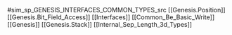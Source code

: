 #sim_sp_GENESIS_INTERFACES_COMMON_TYPES_src
[[Genesis.Position]]
[[Genesis.Bit_Field_Access]]
[[Interfaces]]
[[Common_Be_Basic_Write]]
[[Genesis]]
[[Genesis.Stack]]
[[Internal_Sep_Length_3d_Types]]

